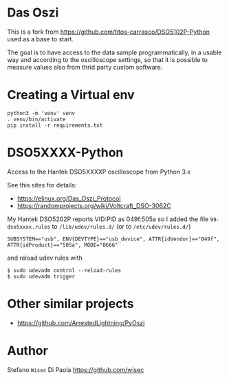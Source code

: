# Das Oszi
This is a fork from https://github.com/titos-carrasco/DSO5102P-Python used as a base to start.

The goal is to have access to the data sample programmatically, in a usable way and according to the oscilloscope settings, so that it is possible to measure values also from thrid party custom software.

# Creating a Virtual env

```
python3 -m 'venv' venv
. venv/bin/activate
pip install -r requirements.txt
```

# DSO5XXXX-Python
 Access to the Hantek DSO5XXXXP oscilloscope from Python 3.x

See this sites for details:
* https://elinux.org/Das_Oszi_Protocol
* https://randomprojects.org/wiki/Voltcraft_DSO-3062C

My Hantek DSO5202P reports VID:PID as 049f:505a so I added the file ``99-dso5xxxx.rules`` to ``/lib/udev/rules.d/`` (or to ``/etc/udev/rules.d/``)

    SUBSYSTEM=="usb", ENV{DEVTYPE}=="usb_device", ATTR{idVendor}=="049f", ATTR{idProduct}=="505a", MODE="0666"

and reload udev rules with

    $ sudo udevadm control --reload-rules
    $ sudo udevadm trigger


# Other similar projects

* https://github.com/ArrestedLightning/PyOszi

# Author
Stefano `Wisec` Di Paola
https://github.com/wisec
